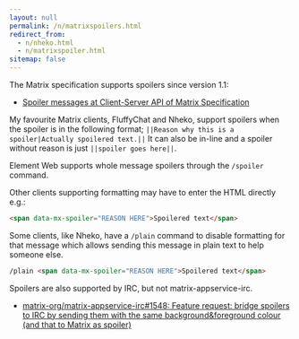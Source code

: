 ```yaml
---
layout: null
permalink: /n/matrixspoilers.html
redirect_from:
  - n/nheko.html
  - n/matrixspoiler.html
sitemap: false
---
```


The Matrix specification supports spoilers since version 1.1:

- [Spoiler messages at Client-Server API of Matrix Specification](https://spec.matrix.org/latest/client-server-api/#spoiler-messages)

My favourite Matrix clients, FluffyChat and Nheko, support spoilers when
the spoiler is in the following format; `||Reason why this is a spoiler|Actually
spoilered text.||` It can also be in-line and a spoiler without reason is just
`||spoiler goes here||`.

Element Web supports whole message spoilers through the `/spoiler` command.

Other clients supporting formatting may have to enter the HTML directly e.g.:

```html
<span data-mx-spoiler="REASON HERE">Spoilered text</span>
```

Some clients, like Nheko, have a `/plain` command to disable formatting for
that message which allows sending this message in plain text to help someone
else.

```html
/plain <span data-mx-spoiler="REASON HERE">Spoilered text</span>
```

Spoilers are also supported by IRC, but not matrix-appservice-irc.

- [matrix-org/matrix-appservice-irc#1548: Feature request: bridge spoilers to IRC by sending them with the same background&foreground colour (and that to Matrix as spoiler)](https://github.com/matrix-org/matrix-appservice-irc/issues/1548)
